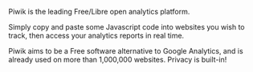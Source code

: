 Piwik is the leading Free/Libre open analytics platform.

Simply copy and paste some Javascript code into websites you wish to track, then access your
analytics reports in real time.

Piwik aims to be a Free software alternative to Google Analytics, and is already used on more than
1,000,000 websites. Privacy is built-in!
